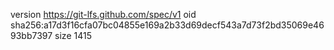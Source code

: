 version https://git-lfs.github.com/spec/v1
oid sha256:a17d3f16cfa07bc04855e169a2b33d69decf543a7d73f2bd35069e4693bb7397
size 1415
